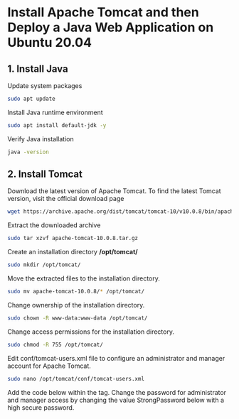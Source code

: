 # Install Apache Tomcat and then Deploy a Java Web Application on Ubuntu 20.04
## 1. Install Java
Update system packages
 ```sh
 sudo apt update
 ```
 Install Java runtime environment
 ```sh
 sudo apt install default-jdk -y
 ```
 Verify Java installation
 ```sh
 java -version
 ```
 ## 2. Install Tomcat
Download the latest version of Apache Tomcat. To find the latest Tomcat version, visit the official download page
```sh
wget https://archive.apache.org/dist/tomcat/tomcat-10/v10.0.8/bin/apache-tomcat-10.0.8.tar.gz
```
Extract the downloaded archive
```sh
sudo tar xzvf apache-tomcat-10.0.8.tar.gz
```
Create an installation directory **/opt/tomcat/**
```sh
sudo mkdir /opt/tomcat/
```

Move the extracted files to the installation directory.
```sh
sudo mv apache-tomcat-10.0.8/* /opt/tomcat/
```
Change ownership of the installation directory.
```sh
sudo chown -R www-data:www-data /opt/tomcat/
```
Change access permissions for the installation directory.
```sh
sudo chmod -R 755 /opt/tomcat/
```
Edit conf/tomcat-users.xml file to configure an administrator and manager account for Apache Tomcat.
```sh
sudo nano /opt/tomcat/conf/tomcat-users.xml
```
Add the code below within the <tomcat-users> tag. Change the password for administrator and manager access by changing the value StrongPassword below with a high secure password.
